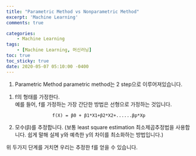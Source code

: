 ```yaml
---
title: "Parametric Method vs Nonparametric Method"
excerpt: 'Machine Learning'
comments: true

categories:
    - Machine Learning
tags:
    - [Machine Learning, 머신러닝]
toc: true
toc_sticky: true
date: 2020-05-07 05:10:00 -0400
---
```


1. Parametric Method
   parametric method는 2 step으로 이루어져있습니다.<br>

1)  f의 형태를 가정한다.<br>
    예를 들어, f를 가정하는 가장 간단한 방법은 선형으로 가정하는 것입니다.

                      f(X) = β0 + β1*X1+β2*X2+......βp*Xp

2)  모수(β)를 추정합니다. (보통 least square estimation 최소제곱추정법을 사용합니다. 쉽게 말해 실제 y와 예측한 y의 차이를 최소화하는 방법입니다.)

위 두가지 단계를 거치면 우리는 추정한 f를 얻을 수 있습니다.
